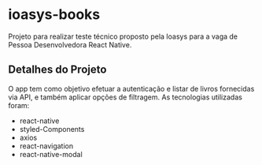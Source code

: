 # ioasys-books
Projeto para realizar teste técnico proposto pela Ioasys para a vaga de Pessoa Desenvolvedora React Native.

## Detalhes do Projeto

O app tem como objetivo efetuar a autenticação e listar  de livros fornecidas via API, e também aplicar opções de filtragem. As tecnologias utilizadas foram:
<ul>
  <li>react-native</li>
  <li>styled-Components</li>
  <li>axios</li>
  <li>react-navigation</li>
  <li>react-native-modal</li>
 </ul>

